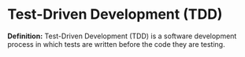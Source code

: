 # Test-Driven Development (TDD)
**Definition:** Test-Driven Development (TDD) is a software development process in which tests are written before the code they are testing.

